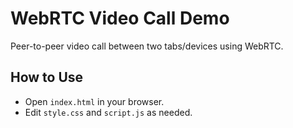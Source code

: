 # WebRTC Video Call Demo

Peer-to-peer video call between two tabs/devices using WebRTC.

## How to Use
- Open `index.html` in your browser.
- Edit `style.css` and `script.js` as needed.
